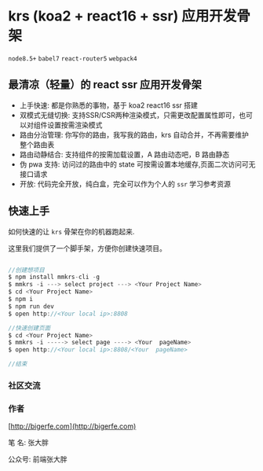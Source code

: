 # krs (koa2 + react16 + ssr) 应用开发骨架

`node8.5+` `babel7` `react-router5` `webpack4`

## 最清凉（轻量）的 react ssr 应用开发骨架 

* 上手快速: 都是你熟悉的事物，基于 koa2 react16 ssr 搭建
* 双模式无缝切换: 支持SSR/CSR两种渲染模式，只需更改配置属性即可，也可以对组件设置按需渲染模式
* 路由分治管理: 你写你的路由，我写我的路由，krs 自动合并，不再需要维护整个路由表
* 路由动静结合: 支持组件的按需加载设置，A 路由动态吧，B 路由静态
* 伪 pwa 支持: 访问过的路由中的 state 可按需设置本地缓存,页面二次访问可无接口请求
* 开放: 代码完全开放，纯白盒，完全可以作为个人的 `ssr` 学习参考资源

## 快速上手

如何快速的让 `krs` 骨架在你的机器跑起来.

这里我们提供了一个脚手架，方便你创建快速项目。

```javascript

//创建想项目
$ npm install mmkrs-cli -g
$ mmkrs -i ---> select project ---> <Your Project Name>
$ cd <Your Project Name>
$ npm i
$ npm run dev
$ open http://<Your local ip>:8808

//快速创建页面
$ cd <Your Project Name>
$ mmkrs -i -----> select page ----> <Your  pageName>
$ open http://<Your local ip>:8808/<Your  pageName>

//结束
```


### 社区交流

### 作者

[http://bigerfe.com](http://bigerfe.com)

笔  名: 张大胖 

公众号: 前端张大胖

